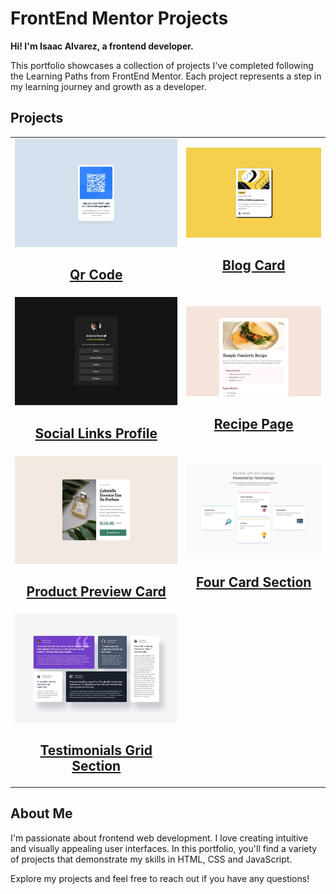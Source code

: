 # FrontEnd Mentor Projects

**Hi! I'm Isaac Alvarez, a frontend developer.**

This portfolio showcases a collection of projects I've completed following the Learning Paths from FrontEnd Mentor. Each project represents a step in my learning journey and growth as a developer.

## Projects

<table>
    <tbody>
        <tr>
            <td>
                <img src="./public/designs/qr-code-component/desktop-design.jpg"/>
                <h2 align='center'><a href="https://isalvarezdev.github.io/frontend-mentor/src/learning-paths/qr-code-component/">Qr Code</a></h2>
            </td>
            <td>
                <img src="./public/designs/blog-card/desktop-design.jpg"/>
                <h2 align='center'><a href="https://isalvarezdev.github.io/frontend-mentor/src/learning-paths/blog-card/">Blog Card</a></h2>
            </td>
        </tr>
        <tr>
            <td>
                <img src="./public/designs/social-links-profile/desktop-design.jpg"/>
                <h2 align='center'><a href="https://isalvarezdev.github.io/frontend-mentor/src/learning-paths/social-links-profile/">Social Links Profile</a></h2>
            </td>
            <td>
                <img src="./public/designs/recipe-page/desktop-project-design.jpg"/>
                <h2 align='center'><a href="https://isalvarezdev.github.io/frontend-mentor/src/learning-paths/recipe-page/">Recipe Page</a></h2>
            </td>
        </tr>
        <tr>
            <td>
                <img src="./public/designs/product-preview-card-component/desktop-design.jpg" />
                <h2 align='center'><a href="https://isalvarezdev.github.io/frontend-mentor/src/learning-paths/product-preview-card-component/">Product Preview Card</a></h2>
            </td>
            <td>
                <img src="./public/designs/four-card-section/desktop-design.jpg" />
                <h2 align='center'><a href="https://isalvarezdev.github.io/frontend-mentor/src/learning-paths/four-card-section/">Four Card Section</a></h2>
            </td>
        </tr>
        <tr>
            <td>
                <img src="./public/designs/testimonials-grid-section/desktop-design.jpg" />
                <h2 align='center'><a href="https://isalvarezdev.github.io/frontend-mentor/src/learning-paths/testimonials-grid-section/">Testimonials Grid Section</a></h2>
            </td>
            <!-- <td>
                <img src="./public/designs/article-preview/desktop-design.jpg" />
                <h2 align='center'><a href="https://isalvarezdev.github.io/frontend-mentor/src/learning-paths/article-preview/">Article Preview</a></h2>
            </td> -->
        </tr>
    </tbody>
</table>

## About Me

I'm passionate about frontend web development. I love creating intuitive and visually appealing user interfaces. In this portfolio, you'll find a variety of projects that demonstrate my skills in HTML, CSS and JavaScript.

Explore my projects and feel free to reach out if you have any questions!